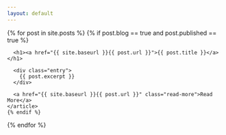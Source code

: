 ```yaml
---
layout: default
---
```

<div class="posts">
  {% for post in site.posts %}
  	{% if post.blog == true and post.published == true %}
	    <article class="post">

      <h1><a href="{{ site.baseurl }}{{ post.url }}">{{ post.title }}</a></h1>

      <div class="entry">
        {{ post.excerpt }}
      </div>

      <a href="{{ site.baseurl }}{{ post.url }}" class="read-more">Read More</a>
    </article>  
    {% endif %}
  {% endfor %}
</div>